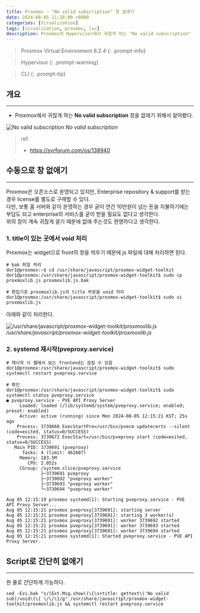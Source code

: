 ```yaml
---
title: Proxmox - "No valid subscription" 창 없애기
date: 2024-08-05 11:28:00 +0900
categories: [Virualization]
tags: [virualization, proxmox, lxc]
description: Proxmox의 Hypervisor에서 귀찮게 하는 "No valid subscription" 창을 없애는 방법이다.
---
```


>Proxmox Virtual Environment 8.2.4
{: .prompt-info}

>Hypervisor
{: .prompt-warning}

>CLI
{: .prompt-tip}

## 개요
---

* Proxmox에서 귀찮게 하는 **No valid subscription** 창을 없애기 위해서 알아봤다.

![No valid subscription](/assets/img/post/virtualization/2024-08-05-proxmox-remove_no_valid_subscription_popup/1.png)
_No valid subscription_

> ref.
> - <https://svrforum.com/os/138940>

## 수동으로 창 없애기
---

Proxmox은 오픈소스로 운영되고 있지만, Enterprise repository & support를 받는 경우 license를 별도로 구매할 수 있다.  
다만, 보통 홈 서버와 같이 운영하는 경우 굳이 연간 10만원이 넘는 돈을 지불하기에는 부담도 되고 enterprise의 서비스를 굳이 받을 필요도 없다고 생각한다.  
위의 창이 계속 귀찮게 굴기 때문에 없애 주는것도 현명하다고 생각한다.

### 1. title이 있는 곳에서 void 처리

Proxmox는 widget으로 front의 창을 띄우기 때문에 js 파일에 대해 처리하면 된다.

```shell
# bak 파일 처리
dor1@proxmox:~$ cd /usr/share/javascript/proxmox-widget-toolkit
dor1@proxmox:/usr/share/javascript/proxmox-widget-toolkit$ sudo cp proxmoxlib.js proxmoxlib.js.bak

# 편집기로 proxmoxlib.js의 title 부분을 void 처리
dor1@proxmox:/usr/share/javascript/proxmox-widget-toolkit$ sudo vi proxmoxlib.js
```

아래와 같이 처리한다.

![/usr/share/javascript/proxmox-widget-toolkit/proxmoxlib.js](/assets/img/post/virtualization/2024-08-05-proxmox-remove_no_valid_subscription_popup/2.png)
_/usr/share/javascript/proxmox-widget-toolkit/proxmoxlib.js_

### 2. systemd 재시작(pveproxy.service)

```shell
# 재시작 시 웹에서 보는 frontend는 끊킬 수 있음
dor1@proxmox:/usr/share/javascript/proxmox-widget-toolkit$ sudo systemctl restart pveproxy.service

# 확인
dor1@proxmox:/usr/share/javascript/proxmox-widget-toolkit$ sudo systemctl status pveproxy.service
● pveproxy.service - PVE API Proxy Server
     Loaded: loaded (/lib/systemd/system/pveproxy.service; enabled; preset: enabled)
     Active: active (running) since Mon 2024-08-05 12:15:21 KST; 25s ago
    Process: 3739660 ExecStartPre=/usr/bin/pvecm updatecerts --silent (code=exited, status=0/SUCCESS)
    Process: 3739672 ExecStart=/usr/bin/pveproxy start (code=exited, status=0/SUCCESS)
   Main PID: 3739691 (pveproxy)
      Tasks: 4 (limit: 462607)
     Memory: 183.5M
        CPU: 2.052s
     CGroup: /system.slice/pveproxy.service
             ├─3739691 pveproxy
             ├─3739692 "pveproxy worker"
             ├─3739693 "pveproxy worker"
             └─3739694 "pveproxy worker"

Aug 05 12:15:19 proxmox systemd[1]: Starting pveproxy.service - PVE API Proxy Server...
Aug 05 12:15:21 proxmox pveproxy[3739691]: starting server
Aug 05 12:15:21 proxmox pveproxy[3739691]: starting 3 worker(s)
Aug 05 12:15:21 proxmox pveproxy[3739691]: worker 3739692 started
Aug 05 12:15:21 proxmox pveproxy[3739691]: worker 3739693 started
Aug 05 12:15:21 proxmox pveproxy[3739691]: worker 3739694 started
Aug 05 12:15:21 proxmox systemd[1]: Started pveproxy.service - PVE API Proxy Server.
```

## Script로 간단히 없애기
---

한 줄로 간단하게 가능하다.

```shell
sed -Ezi.bak "s/(Ext.Msg.show\(\{\s+title: gettext\('No valid sub)/void\(\{ \/\/\1/g" /usr/share/javascript/proxmox-widget-toolkit/proxmoxlib.js && systemctl restart pveproxy.service
```

